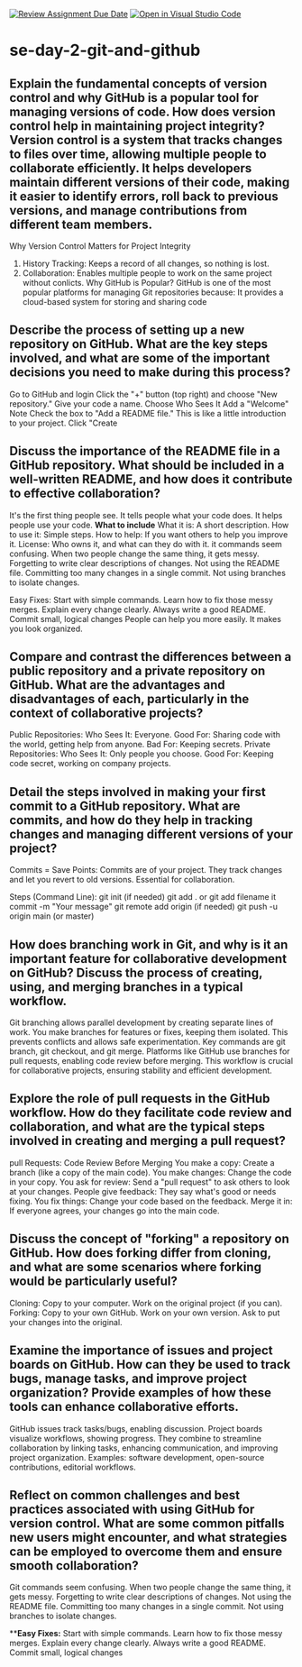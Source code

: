 [![Review Assignment Due Date](https://classroom.github.com/assets/deadline-readme-button-22041afd0340ce965d47ae6ef1cefeee28c7c493a6346c4f15d667ab976d596c.svg)](https://classroom.github.com/a/8wgCKhpZ)
[![Open in Visual Studio Code](https://classroom.github.com/assets/open-in-vscode-2e0aaae1b6195c2367325f4f02e2d04e9abb55f0b24a779b69b11b9e10269abc.svg)](https://classroom.github.com/online_ide?assignment_repo_id=18422496&assignment_repo_type=AssignmentRepo)
# se-day-2-git-and-github
## Explain the fundamental concepts of version control and why GitHub is a popular tool for managing versions of code. How does version control help in maintaining project integrity?Version control is a system that tracks changes to files over time, allowing multiple people to collaborate efficiently. It helps developers maintain different versions of their code, making it easier to identify errors, roll back to previous versions, and manage contributions from different team members.
Why Version Control Matters for Project Integrity
1. History Tracking: Keeps a record of all changes, so nothing is lost.
2. Collaboration: Enables multiple people to work on the same project without conlicts.
Why GitHub is Popular?
GitHub is one of the most popular platforms for managing Git repositories because:
It provides a cloud-based system for storing and sharing code
## Describe the process of setting up a new repository on GitHub. What are the key steps involved, and what are some of the important decisions you need to make during this process?
Go to GitHub and login
Click the "+" button (top right) and choose "New repository."
Give your code a name.
Choose Who Sees It
Add a "Welcome" Note
Check the box to "Add a README file." This is like a little introduction to your project.
Click "Create

## Discuss the importance of the README file in a GitHub repository. What should be included in a well-written README, and how does it contribute to effective collaboration?
It's the first thing people see.
It tells people what your code does.
It helps people use your code.
**What to include**
   What it is: A short description.
How to use it: Simple steps.
How to help: If you want others to help you improve it.
License: Who owns it, and what can they do with it.
it commands seem confusing.
When two people change the same thing, it gets messy.
Forgetting to write clear descriptions of changes.
Not using the README file.
Committing too many changes in a single commit.
Not using branches to isolate changes.

Easy Fixes:
Start with simple commands.
Learn how to fix those messy merges.
Explain every change clearly.
Always write a good README.
Commit small, logical changes
People can help you more easily.
 It makes you look organized.
## Compare and contrast the differences between a public repository and a private repository on GitHub. What are the advantages and disadvantages of each, particularly in the context of collaborative projects?
Public Repositories:
Who Sees It: Everyone.
Good For: Sharing code with the world, getting help from anyone.
Bad For: Keeping secrets.
Private Repositories:
Who Sees It: Only people you choose.
Good For: Keeping code secret, working on company projects.
## Detail the steps involved in making your first commit to a GitHub repository. What are commits, and how do they help in tracking changes and managing different versions of your project?
Commits = Save Points:
 Commits are  of your project.
 They track changes and let you revert to old versions.
 Essential for collaboration.
 
Steps (Command Line):
git init (if needed)
git add . or git add filename
it commit -m "Your message"
git remote add origin <repo URL> (if needed)
git push -u origin main (or master)

## How does branching work in Git, and why is it an important feature for collaborative development on GitHub? Discuss the process of creating, using, and merging branches in a typical workflow.
Git branching allows parallel development by creating separate lines of work. You make branches for features or fixes, keeping them isolated. This prevents conflicts and allows safe experimentation. Key commands are git branch, git checkout, and git merge. Platforms like GitHub use branches for pull requests, enabling code review before merging. This workflow is crucial for collaborative projects, ensuring stability and efficient development.

## Explore the role of pull requests in the GitHub workflow. How do they facilitate code review and collaboration, and what are the typical steps involved in creating and merging a pull request?
pull Requests: Code Review Before Merging
You make a copy: Create a branch (like a copy of the main code).
You make changes: Change the code in your copy.
You ask for review: Send a "pull request" to ask others to look at your changes.
People give feedback: They say what's good or needs fixing.
You fix things: Change your code based on the feedback.
Merge it in: If everyone agrees, your changes go into the main code.

## Discuss the concept of "forking" a repository on GitHub. How does forking differ from cloning, and what are some scenarios where forking would be particularly useful?
Cloning:
Copy to your computer.
Work on the original project (if you can).
Forking:
Copy to your own GitHub.
Work on your own version.
Ask to put your changes into the original.

## Examine the importance of issues and project boards on GitHub. How can they be used to track bugs, manage tasks, and improve project organization? Provide examples of how these tools can enhance collaborative efforts.
GitHub issues track tasks/bugs, enabling discussion. Project boards visualize workflows, showing progress. They combine to streamline collaboration by linking tasks, enhancing communication, and improving project organization. Examples: software development, open-source contributions, editorial workflows.

## Reflect on common challenges and best practices associated with using GitHub for version control. What are some common pitfalls new users might encounter, and what strategies can be employed to overcome them and ensure smooth collaboration?
Git commands seem confusing.
When two people change the same thing, it gets messy.
Forgetting to write clear descriptions of changes.
Not using the README file.
Committing too many changes in a single commit.
Not using branches to isolate changes.

****Easy Fixes:**
Start with simple commands.
Learn how to fix those messy merges.
Explain every change clearly.
Always write a good README.
Commit small, logical changes
